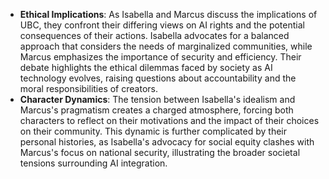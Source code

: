 - **Ethical Implications**: As Isabella and Marcus discuss the implications of UBC, they confront their differing views on AI rights and the potential consequences of their actions. Isabella advocates for a balanced approach that considers the needs of marginalized communities, while Marcus emphasizes the importance of security and efficiency. Their debate highlights the ethical dilemmas faced by society as AI technology evolves, raising questions about accountability and the moral responsibilities of creators.
- **Character Dynamics**: The tension between Isabella's idealism and Marcus's pragmatism creates a charged atmosphere, forcing both characters to reflect on their motivations and the impact of their choices on their community. This dynamic is further complicated by their personal histories, as Isabella's advocacy for social equity clashes with Marcus's focus on national security, illustrating the broader societal tensions surrounding AI integration.